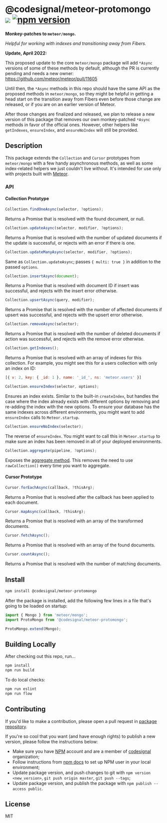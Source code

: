 @codesignal/meteor-protomongo<br>[![](http://img.shields.io/npm/dm/@codesignal/meteor-protomongo.svg?style=flat)](https://www.npmjs.com/package/@codesignal/meteor-protomongo) [![npm version](https://badge.fury.io/js/%40codesignal%2Fmeteor-protomongo.svg)](https://www.npmjs.com/package/@codesignal/meteor-protomongo)
=

**Monkey-patches to `meteor/mongo`.**

*Helpful for working with indexes and transitioning away from Fibers.*

**Update, April 2022:**

This proposed update to the core `meteor/mongo` package will add `*Async` versions of some of these methods by default, although the PR is currently pending and needs a new owner:
https://github.com/meteor/meteor/pull/11605

Until then, the `*Async` methods in this repo should have the same API as the proposed methods in `meteor/mongo`, so they might be helpful in getting a head start on the transition away from Fibers even before those change are released, or if you are on an earlier version of Meteor.

After those changes are finalized and released, we plan to release a new version of this package that removes our own monkey-patched `*Async` methods in favor of the official ones. However, other helpers like `getIndexes`, `ensureIndex`, and `ensureNoIndex` will still be provided.

## Description

This package extends the `Collection` and `Cursor` prototypes from `meteor/mongo` with a few handy asynchronous methods, as well as some index-related helpers we just couldn't live without. It's intended for use only with projects built with [Meteor](https://www.meteor.com/).

### API

#### Collection Prototype

```js
Collection.findOneAsync(selector, ?options);
```

Returns a Promise that is resolved with the found document, or null.


```js
Collection.updateAsync(selector, modifier, ?options);
```

Returns a Promise that is resolved with the number of updated documents if the update is successful, or rejects with an error if there is one.

```js
Collection.updateManyAsync(selector, modifier, ?options);
```

Same as `Collection.updateAsync`; passes `{ multi: true }` in addition to the passed `options`.

```js
Collection.insertAsync(document);
```

Returns a Promise that is resolved with document ID if insert was successful, and rejects with the insert error otherwise.

```js
Collection.upsertAsync(query, modifier);
```

Returns a Promise that is resolved with the number of affected documents if upsert was successful, and rejects with the upsert error otherwise.

```js
Collection.removeAsync(selector);
```

Returns a Promise that is resolved with the number of deleted documents if action was successful, and rejects with the remove error otherwise.

```js
Collection.getIndexes();
```

Returns a Promise that is resolved with an array of indexes for this collection. For example, you might see this for a users collection with only an index on ID:
```js
[{ v: 2, key: { _id: 1 }, name: '_id_', ns: 'meteor.users' }]
```

```js
Collection.ensureIndex(selector, options);
```

Ensures an index exists. Similar to the built-in `createIndex`, but handles the case where the index already exists with different options by removing and re-adding the index with the new options. To ensure your database has the same indexes across different environments, you might want to add `ensureIndex` calls to `Meteor.startup`.

```js
Collection.ensureNoIndex(selector);
```

The reverse of `ensureIndex`. You might want to call this in `Meteor.startup` to make sure an index has been removed in all of your deployed environments.

```js
Collection.aggregate(pipeline, ?options);
```

Exposes the [aggregate method](https://www.mongodb.com/docs/manual/reference/method/db.collection.aggregate/). This removes the need to use `rawCollection()` every time you want to aggregate.

#### Cursor Prototype

```js
Cursor.forEachAsync(callback, ?thisArg);
```

Returns a Promise that is resolved after the callback has been applied to each document.

```js
Cursor.mapAsync(callback, ?thisArg);
```

Returns a Promise that is resolved with an array of the transformed documents.

```js
Cursor.fetchAsync();
```

Returns a Promise that is resolved with an array of the found documents.

```js
Cursor.countAsync();
```

Returns a Promise that is resolved with the number of matching documents.

## Install

```bash
npm install @codesignal/meteor-protomongo
```

After the package is installed, add the following few lines in a file that's going to be loaded on startup:
```js
import { Mongo } from 'meteor/mongo';
import ProtoMongo from '@codesignal/meteor-protomongo';

ProtoMongo.extend(Mongo);
```

## Building Locally

After checking out this repo, run...

```sh
npm install
npm run build
```

To do local checks:
```sh
npm run eslint
npm run flow
```

## Contributing

If you'd like to make a contribution, please open a pull request in [package repository](https://github.com/CodeSignal/meteor-protomongo).

If you're so cool that you want (and have enough rights) to publish a new version, please follow the instructions below:
* Make sure you have [NPM](https://www.npmjs.com/) account and are a member of [codesignal](https://www.npmjs.com/org/codesignal) organization;
* Follow instructions from [npm docs](https://docs.npmjs.com/getting-started/publishing-npm-packages) to set up NPM user in your local environment;
* Update package version, and push changes to git with `npm version <new_version>`, `git push origin master`, `git push --tags`;
* Update package version, and publish the package with `npm publish --access public`.

## License

MIT
